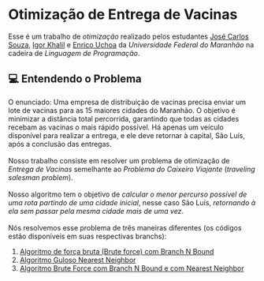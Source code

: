 # Otimização de Entrega de Vacinas
Esse é um trabalho de _otimização_ realizado pelos estudantes [José Carlos Souza](https://github.com/CarlosSouzapjr), [Igor Khalil](https://github.com/IgorKhalil) e [Enrico Uchoa](https://github.com/lunn-inred) da _Universidade Federal do Maranhão_ na cadeira de _Linguagem de Programação_.

## 💻 Entendendo o Problema
O enunciado: Uma empresa de distribuição de vacinas precisa enviar um lote de vacinas para as 15 maiores cidades do Maranhão. O objetivo é minimizar a distância total percorrida, garantindo que todas as cidades recebam as vacinas o mais rápido possível. Há apenas um veículo disponível para realizar a entrega, e ele deve retornar à capital, São Luís, após a conclusão das entregas.<br/>
<br/>
Nosso trabalho consiste em resolver um problema de otimização de _Entrega de Vacinas_ semelhante ao _Problema do Caixeiro Viajante_ (_traveling salesman problem_). <br/>
<br/>
Nosso algoritmo tem o objetivo de _calcular o menor percurso possível de uma rota partindo de uma cidade inicial_, nesse caso São Luís, _retornando à ela sem passar pela mesma cidade mais de uma vez_. <br/>
<br/>
Nós resolvemos esse problema de três maneiras diferentes (os códigos estão disponíveis em suas respectivas branchs):
1. [Algoritmo de força bruta (Brute force) com Branch N Bound](https://github.com/CarlosSouzapjr/EntregaDeVacinas/tree/BruteForce-BranchNBound)
2. [Algoritmo Guloso Nearest Neighbor](https://github.com/CarlosSouzapjr/EntregaDeVacinas/tree/Version-1)
3. [Algoritmo Brute Force com Branch N Bound e com Nearest Neighbor](https://github.com/CarlosSouzapjr/EntregaDeVacinas/tree/BranchNBound-Guloso)




